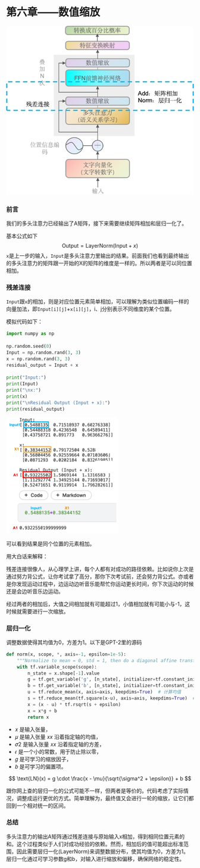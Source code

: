 # 第六章——数值缩放

<img src="../assets/image-20240424171227926.png" alt="数值缩放" width="550" />

### 前言

我们的多头注意力已经输出了A矩阵，接下来需要继续矩阵相加和层归一化了。

基本公式如下
$$
\text{Output} = \text{LayerNorm}(\text{Input} + x)
$$
`x`是上一步的输入，`Input`是多头注意力里输出的结果。前面我们也看到最终输出的多头注意力的矩阵跟一开始的X的矩阵的维度是一样的。所以两者是可以同位置相加。



### 残差连接

`Input`跟`x`的相加，则是对应位置元素简单相加，可以理解为类似位置编码一样的向量加法，即`Input[i][j]`+`x[i][j]`，i、j分别表示不同维度的某个位置。

模拟代码如下：

~~~python
import numpy as np

np.random.seed(0)
Input = np.random.rand(3, 3)
x = np.random.rand(3, 3)
residual_output = Input + x

print("Input:")
print(Input)
print("\nx:")
print(x)
print("\nResidual Output (Input + x):")
print(residual_output)
~~~

<img src="../assets/image-20240503154451656.png" alt="image-20240503154451656" width="300" />

可以看到结果是同个位置的元素相加。

用大白话来解释：

残差连接很像人，从心理学上讲，每个人都有对成功的路径依赖。比如说你上次是通过努力背公式，让你考试拿了高分，那你下次考试前，还会努力背公式。亦或者是你发现运动过程中，边运动边听音乐能帮忙你运动更长时间，你下次运动的时候还是会边听音乐边运动。

经过两者的相加后，大值之间相加就有可能超过1，小值相加就有可能小与-1，这时候就需要进行一次缩放。



### 层归一化

调整数据使得其均值为0，方差为1。以下是GPT-2里的源码

~~~python
def norm(x, scope, *, axis=-1, epsilon=1e-5):
    """Normalize to mean = 0, std = 1, then do a diagonal affine transform."""
    with tf.variable_scope(scope):
        n_state = x.shape[-1].value
        g = tf.get_variable('g', [n_state], initializer=tf.constant_initializer(1))  # 创建可训练的缩放因子（scale factor） g
        b = tf.get_variable('b', [n_state], initializer=tf.constant_initializer(0))  # 创建可训练的偏置项（bias term） b
        u = tf.reduce_mean(x, axis=axis, keepdims=True)  # 计算均值
        s = tf.reduce_mean(tf.square(x-u), axis=axis, keepdims=True)  # 求方差
        x = (x - u) * tf.rsqrt(s + epsilon)
        x = x*g + b
        return x
~~~

- 𝑥 是输入张量，
- 𝜇 是输入张量 𝑥*x* 沿着指定轴的均值，
- 𝜎2 是输入张量 𝑥*x* 沿着指定轴的方差，
- 𝜖 是一个小的常数，用于防止除以零，
- 𝑔 是可学习的缩放因子，
- 𝑏 是可学习的偏置项。

$$
\text{LN}(x) = g \cdot \frac{x - \mu}{\sqrt{\sigma^2 + \epsilon}} + b
$$

跟你网上查的层归一化的公式可能不一样，但两者是等价的。代码考虑了实际情况，调整成运行更优的方式。简单理解为，最终值又会进行一轮的缩放，让它们都回到一个相对统一的区间。



### 总结

多头注意力的输出A矩阵通过残差连接与原始输入x相加，得到相同位置元素的和。这个过程类似于人们对成功经验的依赖。然而，相加后的值可能超出标准范围，因此需要层归一化(LayerNorm)来调整数据分布，使其均值为0，方差为1。层归一化通过可学习参数g和b，对输入进行缩放和偏移，确保网络的稳定性。
